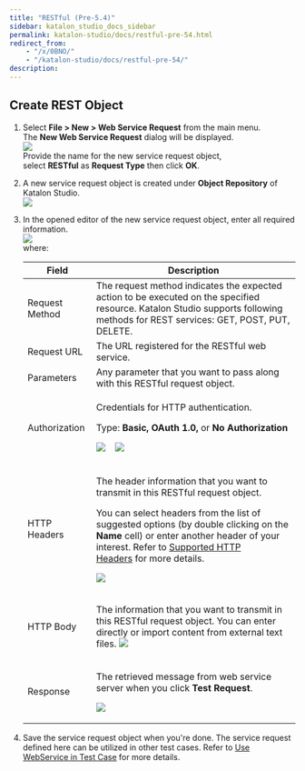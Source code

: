 ```yaml
---
title: "RESTful (Pre-5.4)" 
sidebar: katalon_studio_docs_sidebar
permalink: katalon-studio/docs/restful-pre-54.html 
redirect_from:
    - "/x/0BNO/"
    - "/katalon-studio/docs/restful-pre-54/"
description: 
---
```

Create REST Object
------------------

1.  Select **File > New > Web Service Request** from the main menu. The **New Web Service Request** dialog will be displayed.  
    ![](../../images/katalon-studio/docs/restful-pre-54/image2017-2-13-113A223A17.png)  
    Provide the name for the new service request object, select **RESTful** as **Request Type** then click **OK**.  
      
    
2.  A new service request object is created under **Object Repository** of Katalon Studio.  
    ![](../../images/katalon-studio/docs/restful-pre-54/image2017-2-13-113A403A54.png)  
      
    
3.  In the opened editor of the new service request object, enter all required information.  
    ![](../../images/katalon-studio/docs/restful-pre-54/image2017-2-13-113A413A59.png)  
    where:
    
    <table><thead><tr><th>Field</th><th>Description</th></tr></thead><tbody><tr><td>Request Method</td><td>The request method indicates the expected action to be executed on the specified resource. Katalon Studio supports following methods for REST services: GET, POST, PUT, DELETE.</td></tr><tr><td>Request URL</td><td>The URL registered for the RESTful web service.</td></tr><tr><td>Parameters</td><td>Any parameter that you want to pass along with this RESTful request object.</td></tr><tr><td><p>Authorization</p></td><td><p>Credentials for HTTP authentication.<br></p><p>Type: <strong>Basic, OAuth 1.0, </strong>or <strong></strong><strong>No Authorization</strong><br></p><p><img src="../../images/katalon-studio/docs/restful-pre-54/image2017-2-13-133A313A8.png">&nbsp;&nbsp;&nbsp; <img src="../../images/katalon-studio/docs/restful-pre-54/image2017-8-28-93A493A5.png"></p></td></tr><tr><td>HTTP Headers</td><td><p>The header information that you want to transmit in this RESTful request object.</p><p>You can select headers from the list of suggested options (by double clicking on the <strong>Name</strong> cell) or enter another header of your interest. Refer to&nbsp;<a href="#RESTful(Pre-5.4)-SupportedHTTPHeaders">Supported HTTP Headers</a>&nbsp;for more details.</p><p><img src="../../images/katalon-studio/docs/restful-pre-54/image2017-2-13-133A333A57.png"></p></td></tr><tr><td>HTTP Body</td><td><p>The information that you want to transmit in this RESTful request object. You can enter directly or import content from external text files. <img src="../../images/katalon-studio/docs/restful-pre-54/image2017-2-13-133A383A29.png"></p></td></tr><tr><td>Response</td><td><p>The retrieved message from web service server when you click <strong>Test Request</strong>.</p><p><img src="../../images/katalon-studio/docs/restful-pre-54/image2017-2-13-133A583A30.png"></p></td></tr></tbody></table>
    
4.  Save the service request object when you're done. The service request defined here can be utilized in other test cases. Refer to [Use WebService in Test Case](#RESTful(Pre-5.4)-UseWebServiceinTestCase) for more details.